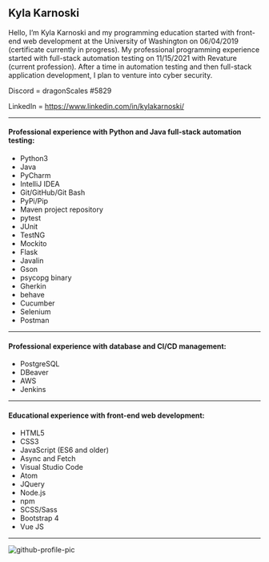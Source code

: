 ## Kyla Karnoski

Hello, I’m Kyla Karnoski and my programming education started with front-end web development at the University of Washington on 06/04/2019 (certificate currently in progress). My professional programming experience started with full-stack automation testing on 11/15/2021 with Revature (current profession). After a time in automation testing and then full-stack application development, I plan to venture into cyber security.


Discord = dragonScales #5829

LinkedIn = https://www.linkedin.com/in/kylakarnoski/


------------
#### Professional experience with Python and Java full-stack automation testing:
 - Python3
 - Java
 - PyCharm
 - IntelliJ IDEA
 - Git/GitHub/Git Bash
 - PyPi/Pip
 - Maven project repository
 - pytest
 - JUnit
 - TestNG
 - Mockito
 - Flask
 - Javalin
 - Gson
 - psycopg binary
 - Gherkin
 - behave
 - Cucumber
 - Selenium
 - Postman


------------
#### Professional experience with database and CI/CD management:
 - PostgreSQL
 - DBeaver
 - AWS
 - Jenkins


------------
#### Educational experience with front-end web development:
 - HTML5
 - CSS3
 - JavaScript (ES6 and older)
 - Async and Fetch
 - Visual Studio Code
 - Atom
 - JQuery
 - Node.js
 - npm
 - SCSS/Sass
 - Bootstrap 4
 - Vue JS


------------
![github-profile-pic](https://user-images.githubusercontent.com/82429567/158668590-86d35d1f-b2bc-4b50-b4cf-14a3b28be4b6.jpg)
